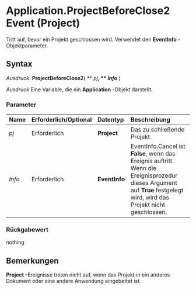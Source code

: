 
# Application.ProjectBeforeClose2 Event (Project)

Tritt auf, bevor ein Projekt geschlossen wird. Verwendet den  **EventInfo** -Objektparameter.


## Syntax

 _Ausdruck_. **ProjectBeforeClose2**( ** _pj_**, ** _Info_** )

 _Ausdruck_ Eine Variable, die ein **Application** -Objekt darstellt.


### Parameter



|**Name**|**Erforderlich/Optional**|**Datentyp**|**Beschreibung**|
|:-----|:-----|:-----|:-----|
| _pj_|Erforderlich|**Project**|Das zu schließende Projekt.|
| _Info_|Erforderlich|**EventInfo**|EventInfo.Cancel ist  **False**, wenn das Ereignis auftritt. Wenn die Ereignisprozedur dieses Argument auf **True** festgelegt wird, wird das Projekt nicht geschlossen.|

### Rückgabewert

nothing


## Bemerkungen

 **Project** -Ereignisse treten nicht auf, wenn das Projekt in ein anderes Dokument oder eine andere Anwendung eingebettet ist.

